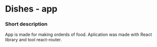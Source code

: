 # Dishes - app
### Short description
App is made for making orderds of food. Aplication was made with React library and tool react-router.
